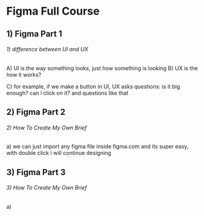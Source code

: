 # Figma Full Course

##  1) Figma Part 1
###### 1) difference between UI and UX
A) UI is the way something looks, just how something is looking
B) UX is the how it works?

C) for example, if we make a button in UI, UX asks questions: is it big enough? can i click on it? and questions like that


##  2) Figma Part 2
###### 2) How To Create My Own Brief
a) we can just import any figma file inside figma.com and its super easy, with double click i will continue designing 

##  3) Figma Part 3
###### 3) How To Create My Own Brief

a)